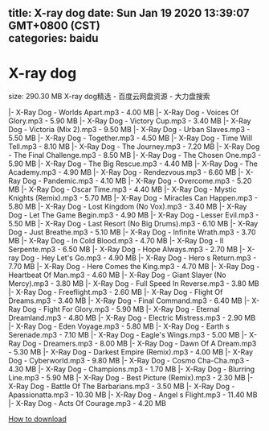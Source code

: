 
title: X-ray dog
date: Sun Jan 19 2020 13:39:07 GMT+0800 (CST)    
categories: baidu
---

# X-ray dog
size: 290.30 MB
 X-ray dog精选 - 百度云网盘资源 - 大力盘搜索
 
|- X-Ray Dog - Worlds Apart.mp3 - 4.00 MB
|- X-Ray Dog - Voices Of Glory.mp3 - 5.90 MB
|- X-Ray Dog - Victory Cup.mp3 - 3.40 MB
|- X-Ray Dog - Victoria (Mix 2).mp3 - 9.50 MB
|- X-Ray Dog - Urban Slaves.mp3 - 5.50 MB
|- X-Ray Dog - Together.mp3 - 4.50 MB
|- X-Ray Dog - Time Will Tell.mp3 - 8.10 MB
|- X-Ray Dog - The Journey.mp3 - 7.20 MB
|- X-Ray Dog - The Final Challenge.mp3 - 8.50 MB
|- X-Ray Dog - The Chosen One.mp3 - 5.90 MB
|- X-Ray Dog - The Big Rescue.mp3 - 4.40 MB
|- X-Ray Dog - The Academy.mp3 - 4.90 MB
|- X-Ray Dog - Rendezvous.mp3 - 6.60 MB
|- X-Ray Dog - Pandemic.mp3 - 4.10 MB
|- X-Ray Dog - Overcome.mp3 - 5.20 MB
|- X-Ray Dog - Oscar Time.mp3 - 4.40 MB
|- X-Ray Dog - Mystic Knights (Remix).mp3 - 5.70 MB
|- X-Ray Dog - Miracles Can Happen.mp3 - 5.80 MB
|- X-Ray Dog - Lost Kingdom (No Vox).mp3 - 3.40 MB
|- X-Ray Dog - Let The Game Begin.mp3 - 4.90 MB
|- X-Ray Dog - Lesser Evil.mp3 - 5.50 MB
|- X-Ray Dog - Last Resort (No Big Drums).mp3 - 6.10 MB
|- X-Ray Dog - Just Breathe.mp3 - 5.10 MB
|- X-Ray Dog - Infinite Wrath.mp3 - 3.70 MB
|- X-Ray Dog - In Cold Blood.mp3 - 4.70 MB
|- X-Ray Dog - Il Serpente.mp3 - 6.50 MB
|- X-Ray Dog - Hope Always.mp3 - 2.70 MB
|- X-ray Dog - Hey Let's Go.mp3 - 4.90 MB
|- X-Ray Dog - Hero s Return.mp3 - 7.70 MB
|- X-Ray Dog - Here Comes the King.mp3 - 4.70 MB
|- X-Ray Dog - Heartbeat Of Man.mp3 - 4.60 MB
|- X-Ray Dog - Giant Slayer (No Mercy).mp3 - 3.80 MB
|- X-Ray Dog - Full Speed In Reverse.mp3 - 3.80 MB
|- X-Ray Dog - Freeflight.mp3 - 2.60 MB
|- X-Ray Dog - Flight Of Dreams.mp3 - 3.40 MB
|- X-Ray Dog - Final Command.mp3 - 6.40 MB
|- X-Ray Dog - Fight For Glory.mp3 - 5.90 MB
|- X-Ray Dog - Eternal Dreamland.mp3 - 4.80 MB
|- X-Ray Dog - Electric Mistress.mp3 - 2.90 MB
|- X-Ray Dog - Eden Voyage.mp3 - 5.80 MB
|- X-Ray Dog - Earth s Serenade.mp3 - 7.10 MB
|- X-Ray Dog - Eagle's Wings.mp3 - 5.00 MB
|- X-Ray Dog - Dreamers.mp3 - 8.00 MB
|- X-Ray Dog - Dawn Of A Dream.mp3 - 5.30 MB
|- X-Ray Dog - Darkest Empire (Remix).mp3 - 4.00 MB
|- X-Ray Dog - Cyberworld.mp3 - 9.80 MB
|- X-Ray Dog - Cosmo Cha-Cha.mp3 - 4.30 MB
|- X-Ray Dog - Champions.mp3 - 1.70 MB
|- X-Ray Dog - Blurring Line.mp3 - 5.90 MB
|- X-Ray Dog - Best Picture (Remix).mp3 - 2.30 MB
|- X-Ray Dog - Battle Of The Barbarians.mp3 - 3.50 MB
|- X-Ray Dog - Apassionatta.mp3 - 10.30 MB
|- X-Ray Dog - Angel s Flight.mp3 - 11.40 MB
|- X-Ray Dog - Acts Of Courage.mp3 - 4.20 MB

[How to download](https://bpcam.bemobtrk.com/go/2ceec3aa-1ca2-46d6-b9ff-aaa5c184517c?jno=5507)